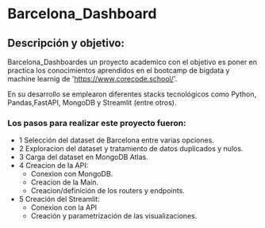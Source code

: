 
# Barcelona_Dashboard

## Descripción y objetivo:
Barcelona_Dashboardes un proyecto academico con el objetivo es poner en practica los conocimientos aprendidos en el bootcamp de bigdata y machine learnig de 'https://www.corecode.school/'.

En su desarrollo se emplearon diferentes stacks tecnológicos  como  Python, Pandas,FastAPI, MongoDB y Streamlit (entre otros).

### Los pasos para realizar este proyecto fueron:
- 1 Selección del dataset de Barcelona entre varias opciones.
- 2 Exploracion del dataset y tratamiento de datos duplicados y nulos.
- 3 Carga del dataset en MongoDB Atlas.
- 4 Creacion de la API:
    - Conexion con MongoDB.
    - Creacion de la Main.
    - Creacion/definición de los routers y endpoints.
- 5 Creación del Streamlit:
    - Conexion con la API
    - Creación y parametrización de las visualizaciones.
     

